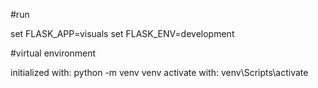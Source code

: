 



#run

set FLASK_APP=visuals
set FLASK_ENV=development

#virtual environment

initialized with: python -m venv venv
activate with: venv\Scripts\activate
